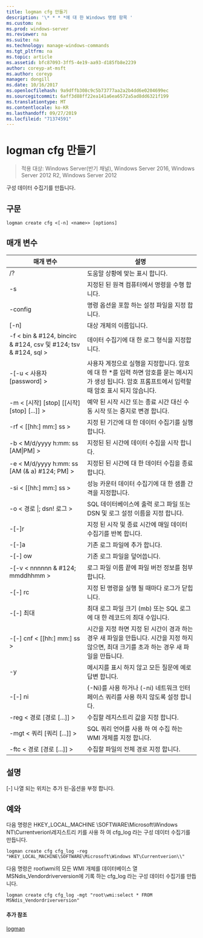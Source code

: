 ```yaml
---
title: logman cfg 만들기
description: '\* * * *에 대 한 Windows 명령 항목 '
ms.custom: na
ms.prod: windows-server
ms.reviewer: na
ms.suite: na
ms.technology: manage-windows-commands
ms.tgt_pltfrm: na
ms.topic: article
ms.assetid: bfc87093-3ff5-4e19-aa93-d185fb8e2239
author: coreyp-at-msft
ms.author: coreyp
manager: dongill
ms.date: 10/16/2017
ms.openlocfilehash: 9a9dffb308c9c5b73777aa2a2b4dd6e0204699ec
ms.sourcegitcommit: 6aff3d88ff22ea141a6ea6572a5ad8dd6321f199
ms.translationtype: MT
ms.contentlocale: ko-KR
ms.lasthandoff: 09/27/2019
ms.locfileid: "71374591"
---
```

# <a name="logman-create-cfg"></a>logman cfg 만들기

>적용 대상: Windows Server(반기 채널), Windows Server 2016, Windows Server 2012 R2, Windows Server 2012

구성 데이터 수집기를 만듭니다.  

## <a name="syntax"></a>구문  
```  
logman create cfg <[-n] <name>> [options]  
```  
## <a name="parameters"></a>매개 변수  

|                    매개 변수                     |                                                                               설명                                                                               |
|--------------------------------------------------|-------------------------------------------------------------------------------------------------------------------------------------------------------------------------|
|                        /?                        |                                                                    도움말 상황에 맞는 표시 합니다.                                                                     |
|                -s <computer name>                |                                                          지정된 된 원격 컴퓨터에서 명령을 수행 합니다.                                                          |
|                 -config <value>                  |                                                         명령 옵션을 포함 하는 설정 파일을 지정 합니다.                                                         |
|                   [-n] <name>                    |                                                                       대상 개체의 이름입니다.                                                                        |
| -f < bin & #124, bincirc & #124, csv 및 #124; tsv & #124, sql > |                                                            데이터 수집기에 대 한 로그 형식을 지정합니다.                                                             |
|             -[-u < 사용자 [password] >              | 사용자 계정으로 실행을 지정합니다. 암호에 대 한 \*를 입력 하면 암호를 묻는 메시지가 생성 됩니다. 암호 프롬프트에서 입력할 때 암호 표시 되지 않습니다. |
|    -m < [시작] [stop] [[시작] [stop] [...]] >    |                                                예약 된 시작 시간 또는 종료 시간 대신 수동 시작 또는 중지로 변경 합니다.                                                 |
|                -rf < [[hh:] mm:] ss >                |                                                        지정 된 기간에 대 한 데이터 수집기를 실행 합니다.                                                         |
|        -b < M/d/yyyy h:mm: ss [AM&#124;PM] >         |                                                              지정된 된 시간에 데이터 수집을 시작 합니다.                                                               |
|        -e < M/d/yyyy h:mm: ss [AM (& a) #124; PM] >         |                                                               지정된 된 시간에 대 한 데이터 수집을 종료 합니다.                                                                |
|                -si < [[hh:] mm:] ss >                |                                                 성능 카운터 데이터 수집기에 대 한 샘플 간격을 지정합니다.                                                  |
|              -o < 경로 &#124;; dsn! 로그 >              |                                              SQL 데이터베이스에 출력 로그 파일 또는 DSN 및 로그 설정 이름을 지정 합니다.                                               |
|                      -[-]r                       |                                                  지정 된 시작 및 종료 시간에 매일 데이터 수집기를 반복 합니다.                                                  |
|                      -[-]a                       |                                                                     기존 로그 파일에 추가 합니다.                                                                     |
|                      -[-] ow                      |                                                                     기존 로그 파일을 덮어씁니다.                                                                     |
|           -[-v < nnnnnn & #124; mmddhhmm >           |                                                   로그 파일 이름 끝에 파일 버전 정보를 첨부 합니다.                                                   |
|                  -[-] rc <task>                   |                                                         지정 된 명령을 실행 될 때마다 로그가 닫힙니다.                                                          |
|                 -[-] 최대 <value>                  |                                                 최대 로그 파일 크기 (mb) 또는 SQL 로그에 대 한 레코드의 최대 수입니다.                                                  |
|              -[-] cnf < [[hh:] mm:] ss >              |     시간을 지정 하면 지정 된 시간이 경과 하는 경우 새 파일을 만듭니다. 시간을 지정 하지 않으면, 최대 크기를 초과 하는 경우 새 파일을 만듭니다.     |
|                        -y                        |                                                             메시지를 표시 하지 않고 모든 질문에 예로 답변 합니다.                                                              |
|                      -[-] ni                      |                                                         (-Ni)를 사용 하거나 (-ni) 네트워크 인터페이스 쿼리를 사용 하지 않도록 설정 합니다.                                                          |
|             -reg < 경로 [경로 [...]] >             |                                                                 수집할 레지스트리 값을 지정 합니다.                                                                 |
|            -mgt < 쿼리 [쿼리 [...]] >            |                                                      SQL 쿼리 언어를 사용 하 여 수집 하는 WMI 개체를 지정 합니다.                                                       |
|             -ftc < 경로 [경로 [...]] >             |                                                           수집할 파일의 전체 경로 지정 합니다.                                                            |

## <a name="remarks"></a>설명  
[-] 나열 되는 위치는 추가 된-옵션을 부정 합니다.  
## <a name="BKMK_examples"></a>예와  
다음 명령은 HKEY_LOCAL_MACHINE \SOFTWARE\Microsoft\Windows NT\Currentverion\\레지스트리 키를 사용 하 여 cfg_log 라는 구성 데이터 수집기를 만듭니다.  
```  
logman create cfg cfg_log -reg "HKEY_LOCAL_MACHINE\SOFTWARE\Microsoft\Windows NT\Currentverion\\"  
```  
다음 명령은 root\wmi의 모든 WMI 개체를 데이터베이스 열 MSNdis_Vendordriverversion에 기록 하는 cfg_log 라는 구성 데이터 수집기를 만듭니다.  
```  
logman create cfg cfg_log -mgt "root\wmi:select * FROM MSNdis_Vendordriverversion"  
```  
#### <a name="additional-references"></a>추가 참조  
[logman](logman.md)  

